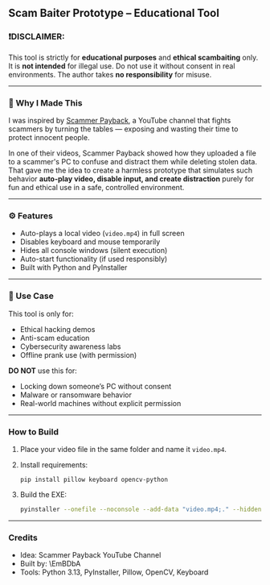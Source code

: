 ## Scam Baiter Prototype – Educational Tool

### ❗️DISCLAIMER:

This tool is strictly for **educational purposes** and **ethical scambaiting** only. It is **not intended** for illegal use. Do not use it without consent in real environments. The author takes **no responsibility** for misuse.

---

### 📌 Why I Made This

I was inspired by [Scammer Payback](https://www.youtube.com/c/ScammerPayback), a YouTube channel that fights scammers by turning the tables — exposing and wasting their time to protect innocent people.

In one of their videos, Scammer Payback showed how they uploaded a file to a scammer's PC to confuse and distract them while deleting stolen data. That gave me the idea to create a harmless prototype that simulates such behavior **auto-play video, disable input, and create distraction** purely for fun and ethical use in a safe, controlled environment.

---

### ⚙️ Features

* Auto-plays a local video (`video.mp4`) in full screen
* Disables keyboard and mouse temporarily
* Hides all console windows (silent execution)
* Auto-start functionality (if used responsibly)
* Built with Python and PyInstaller

---

### 🧪 Use Case

This tool is only for:

* Ethical hacking demos
* Anti-scam education
* Cybersecurity awareness labs
* Offline prank use (with permission)

**DO NOT** use this for:

* Locking down someone’s PC without consent
* Malware or ransomware behavior
* Real-world machines without explicit permission

---

### How to Build

1. Place your video file in the same folder and name it `video.mp4`.
2. Install requirements:

   ```
   pip install pillow keyboard opencv-python
   ```
3. Build the EXE:

   ```bash
   pyinstaller --onefile --noconsole --add-data "video.mp4;." --hidden-import PIL --hidden-import PIL.Image --hidden-import PIL.ImageTk man.py
   ```

---

### Credits

* Idea: Scammer Payback YouTube Channel
* Built by: \EmBDbA
* Tools: Python 3.13, PyInstaller, Pillow, OpenCV, Keyboard
